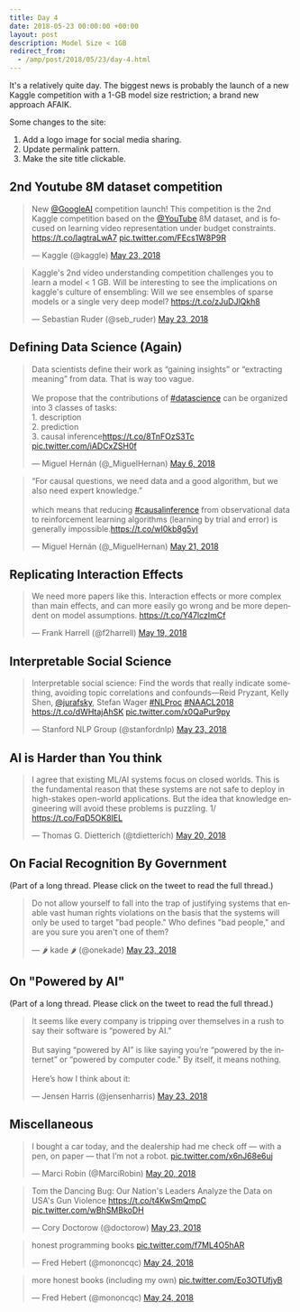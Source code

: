 ```yaml
---
title: Day 4
date: 2018-05-23 00:00:00 +00:00
layout: post
description: Model Size < 1GB
redirect_from:
  - /amp/post/2018/05/23/day-4.html
---
```


It's a relatively quite day. The biggest news is probably the launch of a new Kaggle competition with a 1-GB model size restriction; a brand new approach AFAIK.

Some changes to the site:
1. Add a logo image for social media sharing.
2. Update permalink pattern.
3. Make the site title clickable.

## 2nd Youtube 8M dataset competition
<amp-twitter width="400" height="400"
             layout="responsive"
             data-tweetid="999299772505870336">
    <blockquote placeholder><p lang="en" dir="ltr">New <a href="https://twitter.com/GoogleAI?ref_src=twsrc%5Etfw">@GoogleAI</a> competition launch! This competition is the 2nd Kaggle competition based on the <a href="https://twitter.com/YouTube?ref_src=twsrc%5Etfw">@YouTube</a> 8M dataset, and is focused on learning video representation under budget constraints. <a href="https://t.co/lagtraLwA7">https://t.co/lagtraLwA7</a> <a href="https://t.co/FEcs1W8P9R">pic.twitter.com/FEcs1W8P9R</a></p>&mdash; Kaggle (@kaggle) <a href="https://twitter.com/kaggle/status/999299772505870336?ref_src=twsrc%5Etfw">May 23, 2018</a></blockquote>
</amp-twitter>

<amp-twitter width="400" height="400"
             layout="responsive"
             data-tweetid="999302864416714753">
    <blockquote placeholder><p lang="en" dir="ltr">Kaggle&#39;s 2nd video understanding competition challenges you to learn a model &lt; 1 GB. Will be interesting to see the implications on kaggle&#39;s culture of ensembling: Will we see ensembles of sparse models or a single very deep model? <a href="https://t.co/zJuDJlQkh8">https://t.co/zJuDJlQkh8</a></p>&mdash; Sebastian Ruder (@seb_ruder) <a href="https://twitter.com/seb_ruder/status/999302864416714753?ref_src=twsrc%5Etfw">May 23, 2018</a></blockquote>
</amp-twitter>

## Defining Data Science (Again)
<amp-twitter width="400" height="400"
             layout="responsive"
             data-tweetid="993144530571493378">
    <blockquote placeholder><p lang="en" dir="ltr">Data scientists define their work as “gaining insights” or “extracting meaning” from data. That is way too vague. <br><br>We propose that the contributions of <a href="https://twitter.com/hashtag/datascience?src=hash&amp;ref_src=twsrc%5Etfw">#datascience</a> can be organized into 3 classes of tasks:<br>1. description<br>2. prediction<br>3. causal inference<a href="https://t.co/8TnFOzS3Tc">https://t.co/8TnFOzS3Tc</a> <a href="https://t.co/iADCxZSH0f">pic.twitter.com/iADCxZSH0f</a></p>&mdash; Miguel Hernán (@_MiguelHernan) <a href="https://twitter.com/_MiguelHernan/status/993144530571493378?ref_src=twsrc%5Etfw">May 6, 2018</a></blockquote>
</amp-twitter>

<amp-twitter width="400" height="400"
             layout="responsive"
             data-tweetid="998671487002402816"
             data-conversation="none">
    <blockquote placeholder><p lang="en" dir="ltr">“For causal questions, we need data and a good algorithm, but we also need expert knowledge.”<br><br>which means that reducing <a href="https://twitter.com/hashtag/causalinference?src=hash&amp;ref_src=twsrc%5Etfw">#causalinference</a> from observational data to reinforcement learning algorithms (learning by trial and error) is generally impossible.<a href="https://t.co/wI0kb8g5yI">https://t.co/wI0kb8g5yI</a></p>&mdash; Miguel Hernán (@_MiguelHernan) <a href="https://twitter.com/_MiguelHernan/status/998671487002402816?ref_src=twsrc%5Etfw">May 21, 2018</a></blockquote>
</amp-twitter>

## Replicating Interaction Effects
<amp-twitter width="400" height="400"
             layout="responsive"
             data-tweetid="997921854609395715">
    <blockquote placeholder><p lang="en" dir="ltr">We need more papers like this.  Interaction effects or more complex than main effects, and can more easily go wrong and be more dependent on model assumptions. <a href="https://t.co/Y47lczImCf">https://t.co/Y47lczImCf</a></p>&mdash; Frank Harrell (@f2harrell) <a href="https://twitter.com/f2harrell/status/997921854609395715?ref_src=twsrc%5Etfw">May 19, 2018</a></blockquote>
</amp-twitter>

## Interpretable Social Science
<amp-twitter width="400" height="400"
             layout="responsive"
             data-tweetid="999315472850931713">
    <blockquote placeholder><p lang="en" dir="ltr">Interpretable social science: Find the words that really indicate something, avoiding topic correlations and confounds—Reid Pryzant, Kelly Shen, <a href="https://twitter.com/jurafsky?ref_src=twsrc%5Etfw">@jurafsky</a>, Stefan Wager <a href="https://twitter.com/hashtag/NLProc?src=hash&amp;ref_src=twsrc%5Etfw">#NLProc</a> <a href="https://twitter.com/hashtag/NAACL2018?src=hash&amp;ref_src=twsrc%5Etfw">#NAACL2018</a> <a href="https://t.co/dWHtajAhSK">https://t.co/dWHtajAhSK</a> <a href="https://t.co/x0QaPur9py">pic.twitter.com/x0QaPur9py</a></p>&mdash; Stanford NLP Group (@stanfordnlp) <a href="https://twitter.com/stanfordnlp/status/999315472850931713?ref_src=twsrc%5Etfw">May 23, 2018</a></blockquote>
</amp-twitter>

## AI is Harder than You think
<amp-twitter width="400" height="400"
             layout="responsive"
             data-tweetid="998008634826108929">
    <blockquote placeholder><p lang="en" dir="ltr">I agree that existing ML/AI systems focus on closed worlds. This is the fundamental reason that these systems are not safe to deploy in high-stakes open-world applications. But the idea that knowledge engineering will avoid these problems is puzzling.  1/ <a href="https://t.co/FqD5OK8IEL">https://t.co/FqD5OK8IEL</a></p>&mdash; Thomas G. Dietterich (@tdietterich) <a href="https://twitter.com/tdietterich/status/998008634826108929?ref_src=twsrc%5Etfw">May 20, 2018</a></blockquote>
</amp-twitter>

## On Facial Recognition By Government  
(Part of a long thread. Please click on the tweet to read the full thread.)
<amp-twitter width="400" height="400"
             layout="responsive"
             data-tweetid="999355184873648129">
    <blockquote placeholder><p lang="en" dir="ltr">Do not allow yourself to fall into the trap of justifying systems that enable vast human rights violations on the basis that the systems will only be used to target &quot;bad people.&quot; Who defines &quot;bad people,&quot; and are you sure you aren&#39;t one of them?</p>&mdash; 🌶 kade 🌶 (@onekade) <a href="https://twitter.com/onekade/status/999355184873648129?ref_src=twsrc%5Etfw">May 23, 2018</a></blockquote>
</amp-twitter>

## On "Powered by AI"
(Part of a long thread. Please click on the tweet to read the full thread.)
<amp-twitter width="400" height="400"
             layout="responsive"
             data-tweetid="999119292086960128">
    <blockquote placeholder><p lang="en" dir="ltr">It seems like every company is tripping over themselves in a rush to say their software is “powered by AI.”<br><br>But saying “powered by AI” is like saying you’re “powered by the internet” or “powered by computer code.&quot; By itself, it means nothing.<br><br>Here’s how I think about it:</p>&mdash; Jensen Harris (@jensenharris) <a href="https://twitter.com/jensenharris/status/999119292086960128?ref_src=twsrc%5Etfw">May 23, 2018</a></blockquote>
</amp-twitter>

## Miscellaneous
<amp-twitter width="400" height="400"
             layout="responsive"
             data-tweetid="998030243981033472">
    <blockquote placeholder><p lang="en" dir="ltr">I bought a car today, and the dealership had me check off — with a pen, on paper — that I’m not a robot. <a href="https://t.co/x6nJ68e6uj">pic.twitter.com/x6nJ68e6uj</a></p>&mdash; Marci Robin (@MarciRobin) <a href="https://twitter.com/MarciRobin/status/998030243981033472?ref_src=twsrc%5Etfw">May 20, 2018</a></blockquote>
</amp-twitter>

<amp-twitter width="400" height="400"
             layout="responsive"
             data-tweetid="999278650418610176">
    <blockquote placeholder><p lang="en" dir="ltr">Tom the Dancing Bug: Our Nation&#39;s Leaders Analyze the Data on USA&#39;s Gun Violence <a href="https://t.co/t4KwSmQmpC">https://t.co/t4KwSmQmpC</a> <a href="https://t.co/wBhSMBkoDH">pic.twitter.com/wBhSMBkoDH</a></p>&mdash; Cory Doctorow (@doctorow) <a href="https://twitter.com/doctorow/status/999278650418610176?ref_src=twsrc%5Etfw">May 23, 2018</a></blockquote>
</amp-twitter>

<amp-twitter width="400" height="400"
             layout="responsive"
             data-tweetid="999471339474968576">
    <blockquote placeholder><p lang="en" dir="ltr">honest programming books <a href="https://t.co/f7ML4O5hAR">pic.twitter.com/f7ML4O5hAR</a></p>&mdash; Fred Hebert (@mononcqc) <a href="https://twitter.com/mononcqc/status/999471339474968576?ref_src=twsrc%5Etfw">May 24, 2018</a></blockquote>
</amp-twitter>

<amp-twitter width="400" height="400"
             layout="responsive"
             data-tweetid="999472704263786501"
             data-conversation="none">
    <blockquote placeholder><p lang="en" dir="ltr">more honest books (including my own) <a href="https://t.co/Eo3OTUfjyB">pic.twitter.com/Eo3OTUfjyB</a></p>&mdash; Fred Hebert (@mononcqc) <a href="https://twitter.com/mononcqc/status/999472704263786501?ref_src=twsrc%5Etfw">May 24, 2018</a></blockquote>
</amp-twitter>
